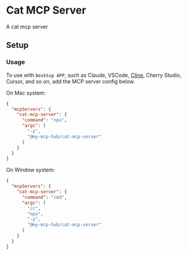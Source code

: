 # Cat MCP Server

A cat mcp server

## Setup

### Usage
To use with `Desktop APP`, such as Claude, VSCode, [Cline](https://cline.bot/mcp-marketplace), Cherry Studio, Cursor, and so on, add the MCP server config below.

On Mac system:
```json
{
  "mcpServers": {
    "cat-mcp-server": {
      "command": "npx",
      "args": [
        "-y",
        "@my-mcp-hub/cat-mcp-server"
      ]
    }
  }
}
```

On Window system:

```json
{
  "mcpServers": {
    "cat-mcp-server": {
      "command": "cmd",
      "args": [
        "/c",
        "npx",
        "-y",
        "@my-mcp-hub/cat-mcp-server"
      ]
    }
  }
}
```
